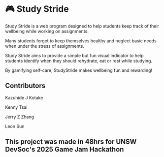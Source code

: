 # 🎮 Study Stride

Study Stride is a web program designed to help students keep track of their wellbeing while working on assignments. 

Many students forget to keep themselves healthy and neglect basic needs when under the stress of assignments.

Study Stride aims to provide a simple but fun visual indicator to help students identify when they should rehydrate, eat or rest while studying.

By gamifying self-care, StudyStride makes wellbeing fun and rewarding!

Contributors
- 
Kazuhide J Kotake

Kenny Tsai

Jerry Z Zhang

Leon Sun

**This project was made in 48hrs for UNSW DevSoc's 2025 Game Jam Hackathon**
-
